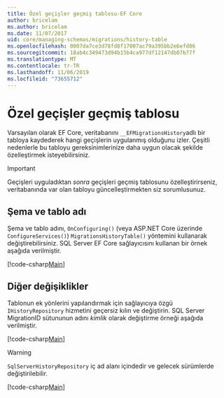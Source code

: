 ```yaml
---
title: Özel geçişler geçmiş tablosu-EF Core
author: bricelam
ms.author: bricelam
ms.date: 11/07/2017
uid: core/managing-schemas/migrations/history-table
ms.openlocfilehash: 0007da7ce3d78fd8f17007ac79a395bb2e6efd86
ms.sourcegitcommit: 18ab4c349473d94b15b4ca977df12147db07b77f
ms.translationtype: MT
ms.contentlocale: tr-TR
ms.lasthandoff: 11/06/2019
ms.locfileid: "73655712"
---
```

# <a name="custom-migrations-history-table"></a>Özel geçişler geçmiş tablosu

Varsayılan olarak EF Core, veritabanını `__EFMigrationsHistory`adlı bir tabloya kaydederek hangi geçişlerin uygulanmış olduğunu izler. Çeşitli nedenlerle bu tabloyu gereksinimlerinize daha uygun olacak şekilde özelleştirmek isteyebilirsiniz.

> [!IMPORTANT]
> Geçişleri uyguladıktan *sonra* geçişleri geçmiş tablosunu özelleştirirseniz, veritabanında var olan tabloyu güncelleştirmekten siz sorumlusunuz.

## <a name="schema-and-table-name"></a>Şema ve tablo adı

Şema ve tablo adını, `OnConfiguring()` (veya ASP.NET Core üzerinde `ConfigureServices()`) `MigrationsHistoryTable()` yöntemini kullanarak değiştirebilirsiniz. SQL Server EF Core sağlayıcısını kullanan bir örnek aşağıda verilmiştir.

[!code-csharp[Main](../../../../samples/core/Schemas/Migrations/MigrationTableNameContext.cs#TableNameContext)]

## <a name="other-changes"></a>Diğer değişiklikler

Tablonun ek yönlerini yapılandırmak için sağlayıcıya özgü `IHistoryRepository` hizmetini geçersiz kılın ve değiştirin. SQL Server MigrationID sütununun adını *kimlik* olarak değiştirme örneği aşağıda verilmiştir.

[!code-csharp[Main](../../../../samples/core/Schemas/Migrations/MyHistoryRepository.cs#HistoryRepositoryContext)]

> [!WARNING]
> `SqlServerHistoryRepository` iç ad alanı içindedir ve gelecek sürümlerde değiştirilebilir.

[!code-csharp[Main](../../../../samples/core/Schemas/Migrations/MyHistoryRepository.cs#HistoryRepository)]

